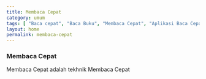 ```yaml
---
title: Membaca Cepat
category: umum
tags: [ "Baca cepat", "Baca Buku", "Membaca Cepat", "Aplikasi Baca Cepat" ]
layout: home
permalink: membaca-cepat
---
```

### Membaca Cepat

Membaca Cepat adalah tekhnik Membaca Cepat